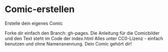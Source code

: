 # Comic-erstellen
Erstelle dein eigenes Comic

Forke dir einfach den Branch: gh-pages.
Die Anleitung für die Comicbilder und den Text steht im Code der index.html
Alles unter CC0-Lizenz - einfach benutzen und ohne Namensnennung.
Dein Comic gehört dir! 
